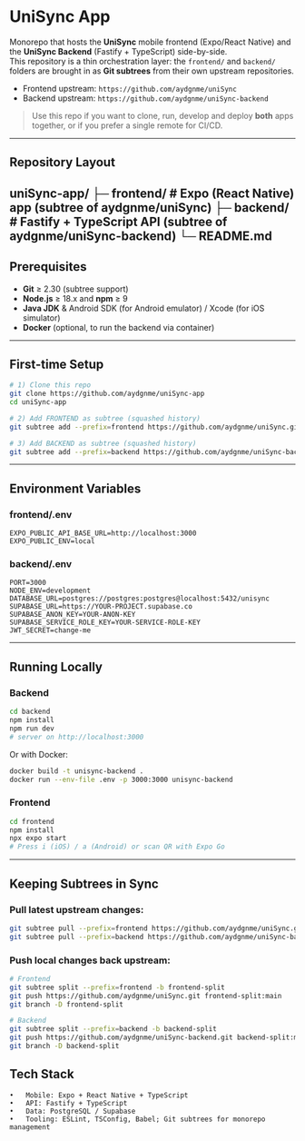 # UniSync App

Monorepo that hosts the **UniSync** mobile frontend (Expo/React Native) and the **UniSync Backend** (Fastify + TypeScript) side-by-side.  
This repository is a thin orchestration layer: the `frontend/` and `backend/` folders are brought in as **Git subtrees** from their own upstream repositories.

- Frontend upstream: `https://github.com/aydgnme/uniSync`
- Backend upstream:  `https://github.com/aydgnme/uniSync-backend`

> Use this repo if you want to clone, run, develop and deploy **both** apps together, or if you prefer a single remote for CI/CD.

---

## Repository Layout

uniSync-app/
├─ frontend/   # Expo (React Native) app (subtree of aydgnme/uniSync)
├─ backend/    # Fastify + TypeScript API (subtree of aydgnme/uniSync-backend)
└─ README.md
---

## Prerequisites

- **Git** ≥ 2.30 (subtree support)
- **Node.js** ≥ 18.x and **npm** ≥ 9
- **Java JDK** & Android SDK (for Android emulator) / Xcode (for iOS simulator)
- **Docker** (optional, to run the backend via container)

---

## First-time Setup

```bash
# 1) Clone this repo
git clone https://github.com/aydgnme/uniSync-app
cd uniSync-app

# 2) Add FRONTEND as subtree (squashed history)
git subtree add --prefix=frontend https://github.com/aydgnme/uniSync.git main --squash

# 3) Add BACKEND as subtree (squashed history)
git subtree add --prefix=backend https://github.com/aydgnme/uniSync-backend.git main --squash
```
 ---

 ## Environment Variables

### frontend/.env
```.env
EXPO_PUBLIC_API_BASE_URL=http://localhost:3000
EXPO_PUBLIC_ENV=local
```
### backend/.env
```.env
PORT=3000
NODE_ENV=development
DATABASE_URL=postgres://postgres:postgres@localhost:5432/unisync
SUPABASE_URL=https://YOUR-PROJECT.supabase.co
SUPABASE_ANON_KEY=YOUR-ANON-KEY
SUPABASE_SERVICE_ROLE_KEY=YOUR-SERVICE-ROLE-KEY
JWT_SECRET=change-me
```
---

## Running Locally

### Backend
```bash
cd backend
npm install
npm run dev
# server on http://localhost:3000
```
Or with Docker:
```bash
docker build -t unisync-backend .
docker run --env-file .env -p 3000:3000 unisync-backend
```
### Frontend
```bash
cd frontend
npm install
npx expo start
# Press i (iOS) / a (Android) or scan QR with Expo Go
```

---

## Keeping Subtrees in Sync

### Pull latest upstream changes:
```bash
git subtree pull --prefix=frontend https://github.com/aydgnme/uniSync.git main --squash
git subtree pull --prefix=backend https://github.com/aydgnme/uniSync-backend.git main --squash
```
### Push local changes back upstream:
```bash
# Frontend
git subtree split --prefix=frontend -b frontend-split
git push https://github.com/aydgnme/uniSync.git frontend-split:main
git branch -D frontend-split

# Backend
git subtree split --prefix=backend -b backend-split
git push https://github.com/aydgnme/uniSync-backend.git backend-split:main
git branch -D backend-split
```

## Tech Stack
	•	Mobile: Expo + React Native + TypeScript
	•	API: Fastify + TypeScript
	•	Data: PostgreSQL / Supabase
	•	Tooling: ESLint, TSConfig, Babel; Git subtrees for monorepo management
